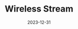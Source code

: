 ---
title: "Wireless Stream"
collection: competition
permalink: /publication/competition-4
excerpt: 'This paper is about the number 3. The number 4 is left for future work.'
date: 2023-12-31
---